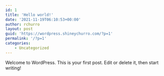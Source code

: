 ```yaml
---
id: 1
title: 'Hello world!'
date: '2021-11-19T06:10:53+00:00'
author: rchurro
layout: post
guid: 'https://wordpress.shineychurro.com/?p=1'
permalink: '/?p=1'
categories:
    - Uncategorized
---
```


Welcome to WordPress. This is your first post. Edit or delete it, then start writing!